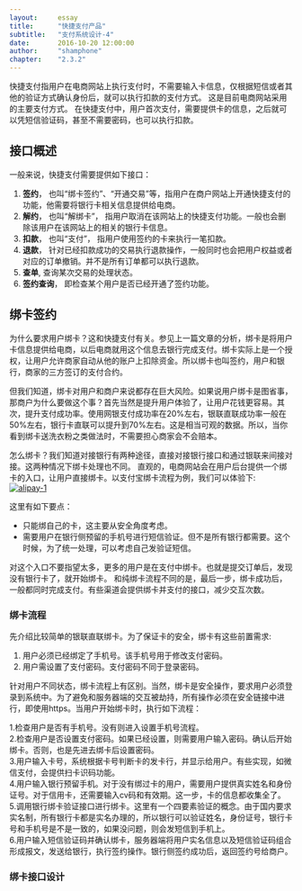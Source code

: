 ```yaml
---
layout: 	essay
title: 		"快捷支付产品"
subtitle: 	"支付系统设计-4"
date: 		2016-10-20 12:00:00
author: 	"shamphone"
chapter:	"2.3.2"
---
```


快捷支付指用户在电商网站上执行支付时，不需要输入卡信息，仅根据短信或者其他的验证方式确认身份后，就可以执行扣款的支付方式。 这是目前电商网站采用的主要支付方式。
在快捷支付中，用户首次支付，需要提供卡的信息，之后就可以凭短信验证码，甚至不需要密码，也可以执行扣款。 

## 接口概述
一般来说，快捷支付需要提供如下接口：
1. **签约**， 也叫“绑卡签约”、“开通交易”等，指用户在商户网站上开通快捷支付的功能，他需要将银行卡相关信息提供给电商。   
2. **解约**， 也叫“解绑卡”， 指用户取消在该网站上的快捷支付功能。一般也会删除该用户在该网站上的相关的银行卡信息。   
3. **扣款**， 也叫“支付”， 指用户使用签约的卡来执行一笔扣款。  
4. **退款**， 针对已经扣款成功的交易执行退款操作，一般同时也会把用户权益或者对应的订单撤销。并不是所有订单都可以执行退款。  
5. **查单**,  查询某次交易的处理状态。  
6. **签约查询**， 即检查某个用户是否已经开通了签约功能。 

## 绑卡签约

为什么要求用户绑卡？这和快捷支付有关。参见上一篇文章的分析，绑卡是将用户卡信息提供给电商，以后电商就用这个信息去银行完成支付。绑卡实际上是一个授权，让用户允许商家自动从他的账户上扣除资金。所以绑卡也叫签约，用户和银行，商家的三方签订的支付合约。  

但我们知道，绑卡对用户和商户来说都存在巨大风险。如果说用户绑卡是图省事，那商户为什么要做这个事？首先当然是提升用户体验了，让用户花钱更容易。其次，提升支付成功率。使用网银支付成功率在20%左右，银联直联成功率一般在50%左右，银行卡直联可以提升到70%左右。这是相当可观的数据。所以，当你看到绑卡送洗衣粉之类做法时，不需要担心商家会不会赔本。  

怎么绑卡？我们知道对接银行有两种途径，直接对接银行接口和通过银联来间接对接。这两种情况下绑卡处理也不同。  直观的，电商网站会在用户后台提供一个绑卡的入口，让用户直接绑卡。以支付宝绑卡流程为例，我们可以体验下:
[![alipay-1](http://static.cocolian.org/img/in-post/alipay-all.PNG)]( http://static.cocolian.org/img/in-post/alipay-all.PNG )

这里有如下要点：

- 只能绑自己的卡，这主要从安全角度考虑。  
- 需要用户在银行侧预留的手机号进行短信验证。但不是所有银行都需要。这个时候，为了统一处理，可以考虑自己发验证短信。  

对这个入口不要指望太多，更多的用户是在支付中绑卡。也就是提交订单后，发现没有银行卡了，就开始绑卡。 和纯绑卡流程不同的是，最后一步，绑卡成功后，一般都同时完成支付。有些渠道会提供绑卡并支付的接口，减少交互次数。

### 绑卡流程

先介绍比较简单的银联直联绑卡。为了保证卡的安全，绑卡有这些前置需求:  

1. 用户必须已经绑定了手机号。该手机号用于修改支付密码。  
2. 用户需设置了支付密码。支付密码不同于登录密码。  

针对用户不同状态，绑卡流程上有区别。当然，绑卡是安全操作，要求用户必须登录到系统中。为了避免和服务器端的交互被劫持，所有操作必须在安全链接中进行，即使用https。当用户开始绑卡时，执行如下流程：

1.检查用户是否有手机号。没有则进入设置手机号流程。  
2.检查用户是否设置支付密码。如果已经设置，则需要用户输入密码。确认后开始绑卡。否则，也是先进去绑卡后设置密码。  
3.用户输入卡号，系统根据卡号判断卡的发卡行，并显示给用户。有些实现，如微信支付，会提供扫卡识码功能。  
4.用户输入银行预留手机。对于没有绑过卡的用户，需要用户提供真实姓名和身份证号。对于信用卡，还需要输入cv码和有效期。这一步，卡的信息都收集全了。  
5.调用银行绑卡验证接口进行绑卡。这里有一个四要素验证的概念。由于国内要求实名制，所有银行卡都是实名办理的，所以银行可以验证姓名，身份证号，银行卡号和手机号是不是一致的，如果没问题，则会发短信到手机上。  
6.用户输入短信验证码并确认绑卡，服务器端将用户实名信息以及短信验证码组合形成报文，发送给银行，执行签约操作。银行侧签约成功后，返回签约号给商户。  

### 绑卡接口设计
